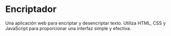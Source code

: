 # Encriptador

Una aplicación web para encriptar y desencriptar texto. Utiliza HTML, CSS y JavaScript para proporcionar una interfaz simple y efectiva.
